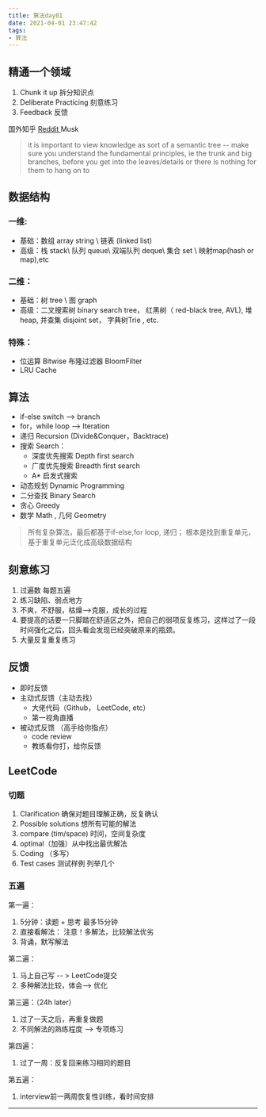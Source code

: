 ```yaml
---
title: 算法day01
date: 2021-04-01 23:47:42
tags:
- 算法
---
```


## 精通一个领域
1. Chunk it up 拆分知识点
1. Deliberate Practicing 刻意练习
1. Feedback 反馈



国外知乎  [Reddit ](https://www.reddit.com/)  Musk

> it is important to view knowledge as sort of a semantic tree -- make sure you understand the fundamental principles, ie the trunk and big branches, before you get into the leaves/details or there is nothing for them to hang on to



## 数据结构
### 一维:

- 基础：数组 array string   \   链表 (linked list)
- 高级：栈 stack\ 队列 queue\ 双端队列 deque\ 集合 set \ 映射map(hash or map),etc

### 二维：

- 基础：树 tree  \ 图 graph
- 高级：二叉搜索树 binary search tree， 红黑树（ red-black tree, AVL), 堆 heap, 并查集 disjoint set， 字典树Trie , etc.

### 特殊：

- 位运算 Bitwise   布隆过滤器 BloomFilter
- LRU Cache



## 算法

- if-else switch  --> branch
- for，while  loop  --> Iteration
- 递归 Recursion (Divide&Conquer，Backtrace)
- 搜索 Search：
   - 深度优先搜索 Depth first search
   - 广度优先搜索 Breadth first search
   - A* 启发式搜索
- 动态规划 Dynamic Programming
- 二分查找 Binary Search
- 贪心  Greedy
- 数学 Math , 几何 Geometry

> 所有复杂算法，最后都基于if-else,for loop, 递归； 根本是找到重复单元，基于重复单元泛化成高级数据结构



## 刻意练习

1. 过遍数 每题五遍
1. 练习缺陷、弱点地方
1. 不爽，不舒服，枯燥-->克服，成长的过程
1. 要提高的话要一只脚踏在舒适区之外，把自己的弱项反复练习，这样过了一段时间强化之后，回头看会发现已经突破原来的瓶颈。
1. 大量反复重复练习



## 反馈

- 即时反馈
- 主动式反馈（主动去找）
   - 大佬代码（Github， LeetCode, etc）
   - 第一视角直播
- 被动式反馈 （高手给你指点）
   - code review
   - 教练看你打，给你反馈



## LeetCode

### 切题

1. Clarification 确保对题目理解正确，反复确认
1.  Possible solutions 想所有可能的解法
   1. compare (tim/space) 时间，空间复杂度
   1. optimal（加强）从中找出最优解法
3. Coding （多写）
3. Test cases  测试样例 列举几个



### 五遍
第一遍：

1. 5分钟：读题 + 思考  最多15分钟
1. 直接看解法： 注意！多解法，比较解法优劣
1. 背诵，默写解法

第二遍：

1. 马上自己写   -- > LeetCode提交
1. 多种解法比较，体会--> 优化

第三遍：（24h later）

1. 过了一天之后，再重复做题
1. 不同解法的熟练程度 --> 专项练习

第四遍：

1. 过了一周：反复回来练习相同的题目

第五遍：

1. interview前一两周恢复性训练，看时间安排

---